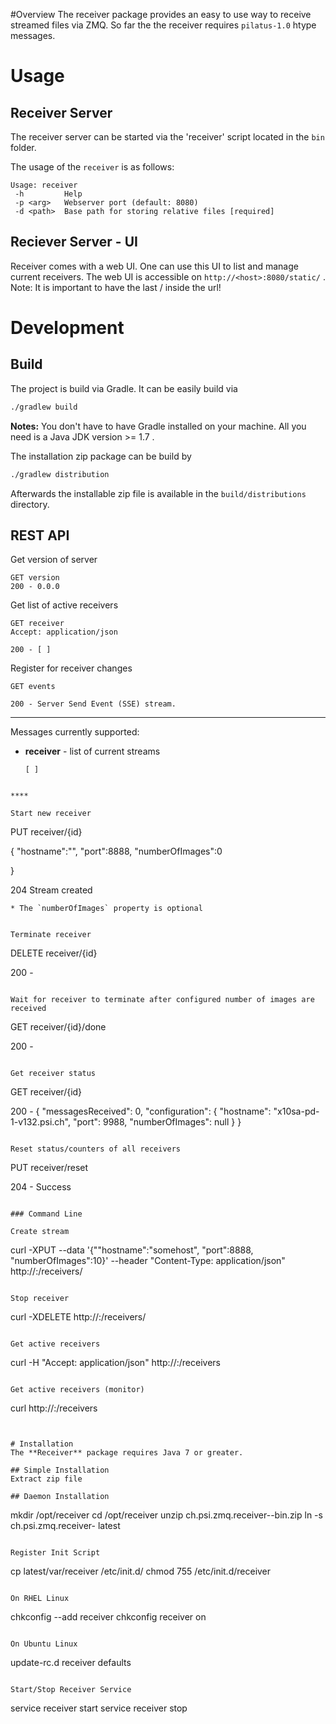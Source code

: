 #Overview
The receiver package provides an easy to use way to receive streamed files via ZMQ.
So far the the receiver requires `pilatus-1.0` htype messages.


# Usage

## Receiver Server
The receiver server can be started via the 'receiver' script located in the `bin` folder.

The usage of the `receiver` is as follows:

```
Usage: receiver
 -h         Help
 -p <arg>   Webserver port (default: 8080)
 -d <path>	Base path for storing relative files [required]
```

## Reciever Server - UI
Receiver comes with a web UI. One can use this UI to list and manage current receivers.
The web UI is accessible on `http://<host>:8080/static/` . Note: It is important to have the last / inside the url!

# Development

## Build
The project is build via Gradle. It can be easily build via

```bash
./gradlew build
```

__Notes:__ You don't have to have Gradle installed on your machine. All you need is a Java JDK version >= 1.7 .

The installation zip package can be build by

```bash
./gradlew distribution
```

Afterwards the installable zip file is available in the `build/distributions` directory.


## REST API

Get version of server

```
GET version
200 - 0.0.0
```

Get list of active receivers

```
GET receiver
Accept: application/json

200 - [ ]
```

Register for receiver changes

```
GET events

200 - Server Send Event (SSE) stream.
```

****

Messages currently supported:

* **receiver** - list of current streams

    ```
    [ ]
```

****

Start new receiver

```
PUT receiver/{id}

{
	"hostname":"",
    "port":8888,
    "numberOfImages":0

}

204 Stream created
```
* The `numberOfImages` property is optional


Terminate receiver

```
DELETE receiver/{id}

200 -
```

Wait for receiver to terminate after configured number of images are received

```
GET receiver/{id}/done

200 -
```

Get receiver status

```
GET receiver/{id}

200 -
{
    "messagesReceived": 0,
    "configuration": {
        "hostname": "x10sa-pd-1-v132.psi.ch",
        "port": 9988,
        "numberOfImages": null
    }
}

```

Reset status/counters of all receivers

```
PUT receiver/reset

204 - Success
```

### Command Line

Create stream

```
curl -XPUT --data '{""hostname":"somehost", "port":8888, "numberOfImages":10}' --header "Content-Type: application/json" http://<hostname>:<port>/receivers/<id>
```

Stop receiver

```
curl -XDELETE http://<hostname>:<port>/receivers/<id>
```

Get active receivers

```
curl -H "Accept: application/json" http://<hostname>:<port>/receivers
```

Get active receivers (monitor)

```
curl http://<hostname>:<port>/receivers
```


# Installation
The **Receiver** package requires Java 7 or greater.

## Simple Installation
Extract zip file

## Daemon Installation

```
mkdir /opt/receiver
cd /opt/receiver
unzip ch.psi.zmq.receiver-<version>-bin.zip
ln -s ch.psi.zmq.receiver-<version> latest
```

Register Init Script

```
cp latest/var/receiver /etc/init.d/
chmod 755 /etc/init.d/receiver
```

On RHEL Linux

```
chkconfig --add receiver
chkconfig receiver on
```

On Ubuntu Linux

```
update-rc.d receiver defaults
```

Start/Stop Receiver Service

```
service receiver start
service receiver stop
```
